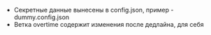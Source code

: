 * Секретные данные вынесены в config.json, пример - dummy.config.json
* Ветка overtime содержит изменения после дедлайна, для себя
